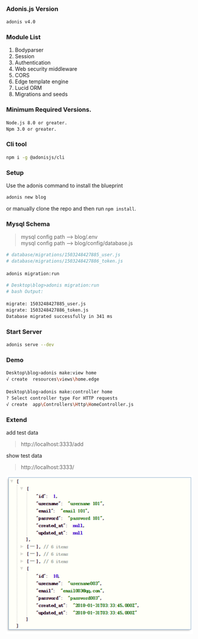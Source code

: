### Adonis.js Version
```bash
adonis v4.0
```
### Module List

1. Bodyparser
2. Session
3. Authentication
4. Web security middleware
5. CORS
6. Edge template engine
7. Lucid ORM
8. Migrations and seeds

### Minimum Required Versions.
```bash
Node.js 8.0 or greater.
Npm 3.0 or greater.
```

### Cli tool
```bash
npm i -g @adonisjs/cli
```

### Setup

Use the adonis command to install the blueprint

```bash
adonis new blog
```

or manually clone the repo and then run `npm install`.

### Mysql Schema
> mysql config path --> blog/.env <br>
mysql config path --> blog/config/database.js
```bash
# database/migrations/1503248427885_user.js
# database/migrations/1503248427886_token.js

adonis migration:run
```
```bash
# Desktop\blog>adonis migration:run
# bash Output:

migrate: 1503248427885_user.js
migrate: 1503248427886_token.js
Database migrated successfully in 341 ms
```

### Start Server

```bash
adonis serve --dev
```

### Demo
```bash
Desktop\blog>adonis make:view home
√ create  resources\views\home.edge

Desktop\blog>adonis make:controller home
? Select controller type For HTTP requests
√ create  app\Controllers\Http\HomeController.js
```


### Extend
add test data
> http://localhost:3333/add

show test data
> http://localhost:3333/

![img](pic1.png)
